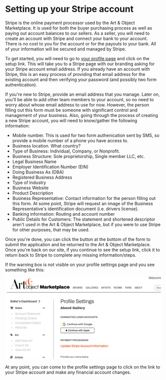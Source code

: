 # Setting up your Stripe account

Stripe is the online payment processor used by the Art & Object Marketplace. It is used for both the buyer purchasing process as well as paying out account balances to our sellers. As a seller, you will need to create an account with Stripe and connect your bank to your account. There is no cost to you for the account or for the payouts to your bank. All of your information will be secured and managed by Stripe.

To get started, you will need to go to [your profile page](https://www.artandobject.shop/seller/settings) and click on the setup link. This will take you to a Stripe page with our branding asking for your Stripe account email address. If you already have an account with Stripe, this is an easy process of providing that email address for the existing account and then verifying your password (and possibly two form authentication).

If you're new to Stripe, provide an email address that you manage. Later on, you'll be able to add other team members to your account, so no need to worry about whose email address to use for now. However, the person filling out this form must be someone with significant control and management of your business. Also, going through the process of creating a new Stripe account, you will need to know/gather the following information:

 * Mobile number. This is used for two form authenication sent by SMS, so provide a mobile number of a phone you have access to.
 * Business location. What country?
 * Type of Business: Individual, Company, or Nonprofit.
 * Business Structure: Sole proprietorship, Single member LLC, etc.
 * Legal Business Name
 * Employer Identification Number (EIN)
 * Doing Business As (DBA)
 * Registered Business Address
 * Type of Industry
 * Business Website
 * Product Description
 * Business Representative: Contact information for the person filling out this form. At some point, Stripe will request an image of the Business Representative's identification document (i.e. drivers license).
 * Banking information: Routing and account number
 * Public Details for Customers: The statement and shortened descriptor aren't used in the Art & Object Marketplace, but if you were to use Stripe for other purposes, that may be used.

Once you're done, you can click the button at the bottom of the form to submit the application and be returned to the Art & Object Marketplace. Once you're back on our site, if you continue to see the setup link, click it to return back to Stripe to complete any missing information/steps.

If the warning box is not visible on your profile settings page and you see something like this:

![Profile page upon Stripe completion](../img/stripe-complete.png)

At any point, you can come to the profile settings page to click on the link to your Stripe account and make any financial account changes.
